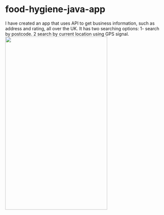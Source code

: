 # food-hygiene-java-app
I have created an app that uses API to get business information, such as address and rating, all over the UK.
It has two searching options:
 1- search by postcode.
 2 search by current location using GPS signal.
<img src="Screenshots/screenRecording.gif" width="325" height="550">